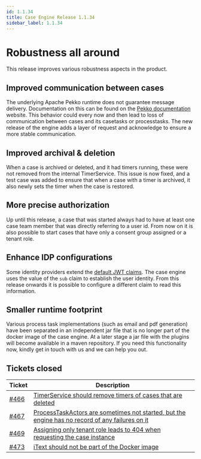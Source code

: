 ```yaml
---
id: 1.1.34
title: Case Engine Release 1.1.34
sidebar_label: 1.1.34
---
```

# Robustness all around

This release improves various robustness aspects in the product.

## Improved communication between cases
The underlying Apache Pekko runtime does not guarantee message delivery. Documentation on this can be found on the [Pekko documentation](https://pekko.apache.org/docs/pekko/current/general/message-delivery-reliability.html) website.
This behavior could every now and then lead to loss of communication between cases and its casetasks or processtasks.
The new release of the engine adds a layer of request and acknowledge to ensure a more stable communication.

## Improved archival & deletion
When a case is archived or deleted, and it had timers running, these were not removed from the internal TimerService.
This issue is now fixed, and a test case was added to ensure that when a case with a timer is archived, it also newly sets the timer when the case is restored.

## More precise authorization
Up until this release, a case that was started always had to have at least one case team member that was directly referring to a user id.
From now on it is also possible to start cases that have only a consent group assigned or a tenant role.

## Enhance IDP configurations
Some identity providers extend the [default JWT claims](https://datatracker.ietf.org/doc/html/rfc7519#page-9). The case engine uses the value of the `sub` claim to establish the user identity. From this release onwards it is possible to configure a different claim to read this information. 

## Smaller runtime footprint
Various process task implementations (such as email and pdf generation) have been separated in an independent jar file that is no longer part of the docker image of the case engine.
At a later stage a jar file with the plugins will become available in a maven repository.
If you need this functionality now, kindly get in touch with us and we can help you out.

## Tickets closed
| Ticket   | Description |
|----------|-------------|
| [#466](https://github.com/casefabric/cafienne-engine/issues/466) | [TimerService should remove timers of cases that are deleted](https://github.com/casefabric/cafienne-engine/issues/466)
| [#467](https://github.com/casefabric/cafienne-engine/issues/467) | [ProcessTaskActors are sometimes not started, but the engine has no record of any failures on it](https://github.com/casefabric/cafienne-engine/issues/467)
| [#469](https://github.com/casefabric/cafienne-engine/issues/469) | [Assigning only tenant role leads to 404 when requesting the case instance](https://github.com/casefabric/cafienne-engine/issues/469)
| [#473](https://github.com/casefabric/cafienne-engine/issues/473) | [iText should not be part of the Docker image](https://github.com/casefabric/cafienne-engine/issues/473)
